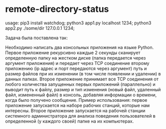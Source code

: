 # remote-directory-status

usage:
pip3 install watchdog;
python3 app1.py localhost 1234;
python3 app2.py ./some/dir 127.0.0.1 1234;

Задача была поставлена так:

Необходимо написать два консольных приложения на языке Python. Первое приложение
рекурсивно каждые 2 секунды сканирует определенную папку на жестком диске (папка
передается через аргумент приложения) и передает через TCP соединение второму приложению
(ip адрес и порт передаются через аргумент) путь и размер файлов при их изменении (в том числе
появлении и удалении) в данных папках.
Второе приложение принимает все TCP соединения от любого количества запущенных первых
приложений (параллельно) и выводит путь к файлу, размер и тип изменения (новый файл,
удаленный файл, измененный файл) в консоль, добавляя информации о времени, когда было
получено сообщение.
Пример использования: первое приложение запускается на наборе рабочих станций, которые нам
интересны. Второе приложение запускается на рабочей станции системного администратора для
анализа поведения пользователей в определенной (у каждого своей) папке на их компьютерах.

